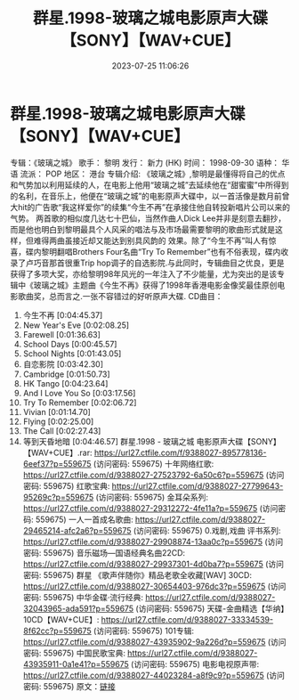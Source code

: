 ﻿---
title: 群星.1998-玻璃之城电影原声大碟【SONY】【WAV+CUE】
date: 2023-07-25 11:06:26
categories: WAV车载音乐、镜像
tags: 华语中文
---
# 群星.1998-玻璃之城电影原声大碟【SONY】【WAV+CUE】

专辑：《玻璃之城》
歌手： 黎明
发行： 新力 (HK)
时间： 1998-09-30
语种： 华语
流派： POP
地区： 港台
专辑介绍:
《玻璃之城》,黎明是最懂得将自己的优点和气势加以利用延续的人，在电影上他用“玻璃之城”去延续他在“甜蜜蜜”中所得到的名利，在音乐上，他便在“玻璃之城”的电影原声大碟中，以一首活像是数月前曾大hit的广告歌“我这样爱你”的续集“今生不再”在承接住他自转投新唱片公司以来的气势。
两首歌的相似度几达七十巴仙，当然作曲人Dick
Lee并非是刻意去翻抄，而是他也明白到黎明最具个人风采的唱法与及市场最需要黎明的歌曲形式就是这样，但难得两曲虽接近却又能达到别具风韵的
效果。除了“今生不再”叫人有惊喜，碟内黎明翻唱Brothers Four名曲“Try To
Remember”也有不俗表现，碟内收录了卢巧音那首很重Trip
hop调子的自选影院.与此同时，专辑曲目之优良，更是获得了多项大奖，亦给黎明98年风光的一年注入了不少能量，尤为突出的是该专辑中《玻璃之城》主题曲《今生不再》获得了1998年香港电影金像奖最佳原创电影歌曲奖，总而言之.一张不容错过的好听原声大碟.
CD曲目：
01. 今生不再 [0:04:45.37]
02. New Year's Eve [0:02:08.25]
03. Farewell [0:01:36.63]
04. School Days [0:00:45.57]
05. School Nights [0:01:43.05]
06. 自恋影院 [0:03:42.30]
07. Cambridge [0:01:50.73]
08. HK Tango [0:04:23.64]
09. And I Love You So [0:03:17.56]
10. Try To Remember [0:02:06.72]
11. Vivian [0:01:14.70]
12. Flying [0:02:25.00]
13. The Call [0:02:27.43]
14. 等到天昏地暗 [0:04:46.57]
群星.1998 - 玻璃之城 电影原声大碟【SONY】【WAV+CUE】.rar: https://url27.ctfile.com/f/9388027-895778136-6eef37?p=559675
(访问密码: 559675)
十年网络红歌: https://url27.ctfile.com/d/9388027-27523792-6a50c6?p=559675
(访问密码: 559675)
红歌宝典: https://url27.ctfile.com/d/9388027-27799643-95269c?p=559675
(访问密码: 559675)
金耳朵系列: https://url27.ctfile.com/d/9388027-29312272-4fe11a?p=559675
(访问密码: 559675)
一人一首成名歌曲: https://url27.ctfile.com/d/9388027-29465214-afc2a6?p=559675
(访问密码: 559675)
0.戏剧,戏曲 评书系列: https://url27.ctfile.com/d/9388027-29908874-13aa0c?p=559675
(访问密码: 559675)
音乐磁场—国语经典名曲22CD: https://url27.ctfile.com/d/9388027-29937301-4d0ba7?p=559675
(访问密码: 559675)
群星 《歌声伴随你》精品老歌全收藏[WAV] 30CD: https://url27.ctfile.com/d/9388027-30654403-976dc3?p=559675
(访问密码: 559675)
中华金碟·流行经典: https://url27.ctfile.com/d/9388027-32043965-ada591?p=559675
(访问密码: 559675)
天碟-金曲精选【华纳】10CD【WAV+CUE】: https://url27.ctfile.com/d/9388027-33334539-8f62cc?p=559675
(访问密码: 559675)
101专辑: https://url27.ctfile.com/d/9388027-43935902-9a226d?p=559675
(访问密码: 559675)
中国民歌宝典: https://url27.ctfile.com/d/9388027-43935911-0a1e41?p=559675
(访问密码: 559675)
电影电视原声带: https://url27.ctfile.com/d/9388027-44023284-a8f9c9?p=559675
(访问密码: 559675)
原文：[链接](https://blog.sina.com.cn/s/blog_1647c7e76010312u6.html)